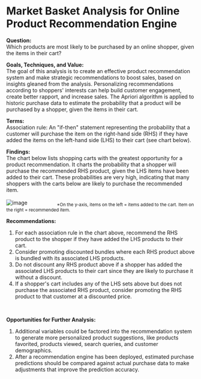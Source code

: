# Market Basket Analysis for Online Product Recommendation Engine

**Question:**<br>
Which products are most likely to be purchased by an online shopper, given the items in their cart?<br>

**Goals, Techniques, and Value:**<br>
The goal of this analysis is to create an effective product recommendation system and make strategic recommendations to boost sales, based on insights gleaned from the analysis. Personalizing recommendations according to shoppers' interests can help build customer engagement, create better rapport, and increase sales. The Apriori algorithm is applied to historic purchase data to estimate the probability that a product will be purchased by a shopper, given the items in their cart.

**Terms:**<br>
Association rule: An "if-then" statement representing the probability that a customer will purchase the item on the right-hand side (RHS) if they have added the items on the left-hand side (LHS) to their cart (see chart below).<br>

**Findings:**<br>
The chart below lists shopping carts with the greatest opportunity for a product recommendation. It charts the probability that a shopper will purchase the recommended RHS product, given the LHS items have been added to their cart. These probabilities are very high, indicating that many shoppers with the carts below are likely to purchase the recommended item.<br>
<br>
![image](https://user-images.githubusercontent.com/30391113/171098428-a32f11ee-8e3f-41c1-be6a-fd9072a8fb62.png)
&nbsp;&nbsp;&nbsp;&nbsp;&nbsp;&nbsp;&nbsp;&nbsp;&nbsp;&nbsp;&nbsp;&nbsp;&nbsp;&nbsp;&nbsp;&nbsp;&nbsp;&nbsp;&nbsp;<sub>*On the y-axis, items on the left = items added to the cart. Item on the right = recommended item.</sub>
<br>

**Recommendations:<br>**
1. For each association rule in the chart above, recommend the RHS product to the shopper if they have added the LHS products to their cart.<br>
2. Consider promoting discounted bundles where each RHS product above is bundled with its associated LHS products.    
3. Do not discount any RHS product above if a shopper has added the associated LHS products to their cart since they are likely to purchase it without a discount. 
4. If a shopper's cart includes any of the LHS sets above but does not purchase the associated RHS product, consider promoting the RHS product to that customer at a discounted price. 
<br>

**Opportunities for Further Analysis:<br>**
1. Additional variables could be factored into the recommendation system to generate more personalized product suggestions, like products favorited, products viewed, search queries, and customer demographics.<br>
2. After a recommendation engine has been deployed, estimated purchase predictions should be compared against actual purchase data to make adjustments that improve the prediction accuracy. 
<br>


